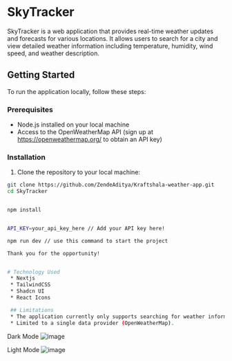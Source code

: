 # SkyTracker

SkyTracker is a web application that provides real-time weather updates and forecasts for various locations. It allows users to search for a city and view detailed weather information including temperature, humidity, wind speed, and weather description.

## Getting Started

To run the application locally, follow these steps:

### Prerequisites

- Node.js installed on your local machine
- Access to the OpenWeatherMap API (sign up at https://openweathermap.org/ to obtain an API key)

### Installation

1. Clone the repository to your local machine:

```bash
git clone https://github.com/ZendeAditya/Kraftshala-weather-app.git
cd SkyTracker


npm install


API_KEY=your_api_key_here // Add your API key here!

npm run dev // use this command to start the project

Thank you for the opportunity!


# Technology Used
 * Nextjs
 * TailwindCSS
 * Shadcn UI
 * React Icons

 ## Limitations
 * The application currently only supports searching for weather information by city name.
 * Limited to a single data provider (OpenWeatherMap).
```
Dark Mode
![image](https://github.com/ZendeAditya/Kraftshala-weather-app/assets/91424824/56640758-f93b-49ec-aba8-9552f65a0e7f)

Light Mode 
![image](https://github.com/ZendeAditya/Kraftshala-weather-app/assets/91424824/5f1e6e8e-9836-4f91-8331-9893d62786ad)


